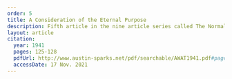 ```yaml
---
order: 5
title: A Consideration of the Eternal Purpose
description: Fifth article in the nine article series called The Normal Christian Life by Watchman Nee. This article was released in the July-August 1941 issue of a Witness and a Testimony.
layout: article
citation:
  year: 1941
  pages: 125-128
  pdfUrl: http://www.austin-sparks.net/pdf/searchable/AWAT1941.pdf#page=125&zoom=auto,-127,610
  accessDate: 17 Nov. 2021
---
```

